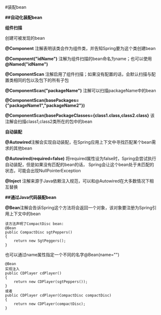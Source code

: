#装配bean

**##自动化装配bean**

**组件扫描**

创建可被发现的bean

**@Component** 注解表明该类会作为组件类，并告知Spring要为这个类创建bean

**@Component("idName")** 注解为组件扫描的bean命名为name；也可以使用 **@Named("idName")**

**@ComponentScan** 注解启用了组件扫描；如果没有配置的话，会默认扫描与配置类相同的包以及包下的所有子包

**@ComponentScan("packageName")** 注解可以扫描packageName中的bean

**@ComponentScan(basePackages={"packageName1","packageName2"})**

**@ComponentScan(basePackageClasses={class1.class,class2.class}** 该注解会扫描class1,class2类所在的包中的bean

**自动装配**

**@Autowired**注解会实现自动装配，在Spring应用上下文中寻找匹配某个bean需求的其他bean

**@Autowired(required=false)** 将required属性设为false时，Spring会尝试执行自动装配，但是如果没有匹配的bean的话，
Spring会让这个bean处于未匹配的状态，可能会出现NullPointerException

**@Inject** 注解来源于Java依赖注入规范，可以和@Autowired在大多数情况下相互替换

**##通过Java代码装配bean**

**@Bean**注解会告诉Spring这个方法将会返回一个对象，该对象要注册为Spring引用上下文中的bean
```
该方法声明了CompactDisc bean:
@Bean
public CompactDisc sgtPeppers()
{
    return new SgtPeggers();
}
```
也可以通过name属性指定一个不同的名字@Bean(name="")

```
@Bean
实现注入
public CDPlayer cdPlayer()
{
    return new CDPlayer(sgtPeppers());
}
或者
public CDPlayer cdPlayer(CompactDisc compactDisc)
{
    return new CDPlayer(compactDisc);
}
```



